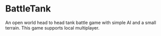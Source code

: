 # BattleTank
An open world head to head tank battle game with simple AI and a small terrain.
This game supports local multiplayer.
